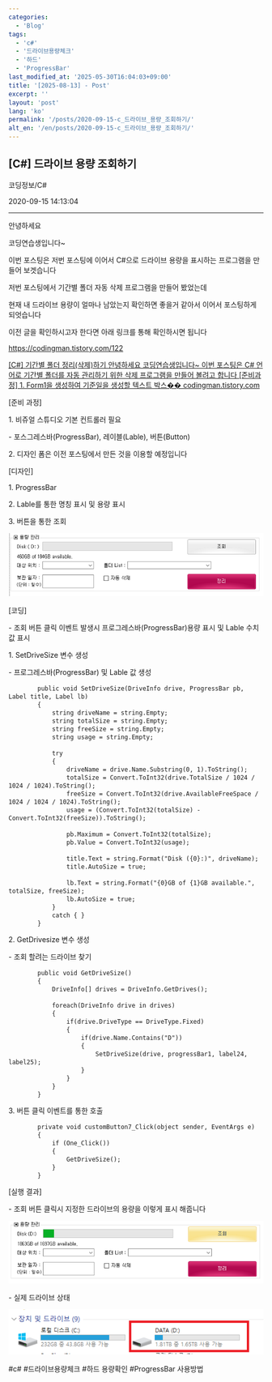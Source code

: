 ```yaml
---
categories:
  - 'Blog'
tags:
  - 'c#'
  - '드라이브용량체크'
  - '하드'
  - 'ProgressBar'
last_modified_at: '2025-05-30T16:04:03+09:00'
title: '[2025-08-13] - Post'
excerpt: ''
layout: 'post'
lang: 'ko'
permalink: '/posts/2020-09-15-c_드라이브_용량_조회하기/'
alt_en: '/en/posts/2020-09-15-c_드라이브_용량_조회하기/'
---
```


## [C#] 드라이브 용량 조회하기

코딩정보/C#

2020-09-15 14:13:04

* * *

안녕하세요

코딩연습생입니다~

이번 포스팅은 저번 포스팅에 이어서 C#으로 드라이브 용량을 표시하는 프로그램을 만들어 보겟습니다

저번 포스팅에서 기간별 폴더 자동 삭제 프로그램을 만들어 봤었는데

현재 내 드라이브 용량이 얼마나 남았는지 확인하면 좋을거 같아서 이어서 포스팅하게 되엇습니다

이전 글을 확인하시고자 한다면 아래 링크를 통해 확인하시면 됩니다

<https://codingman.tistory.com/122>

[ [C#] 기간별 폴더 정리(삭제)하기 안녕하세요 코딩연습생입니다~ 이번 포스팅은 C# 언어로 기간별 폴더를 자동 관리하기 위한 삭제
프로그램을 만들어 볼려고 합니다 [준비과정] 1. Form1을 생성하여 기준일을 생성할 텍스트 박스��
codingman.tistory.com ](https://codingman.tistory.com/122)

[준비 과정]

1\. 비쥬얼 스튜디오 기본 컨트롤러 필요

\- 포스그레스바(ProgressBar), 레이블(Lable), 버튼(Button)

2\. 디자인 폼은 이전 포스팅에서 만든 것을 이용할 예정입니다

[디자인]

1\. ProgressBar

2\. Lable를 통한 명칭 표시 및 용량 표시

3\. 버튼을 통한 조회

![](/assets/images/c_드라이브_용량_조회하기/img.png)

[코딩]

\- 조회 버튼 클릭 이벤트 발생시 프로그레스바(ProgressBar)용량 표시 및 Lable 수치 값 표시

1\. SetDriveSize 변수 생성

\- 프로그레스바(ProgressBar) 및 Lable 값 생성

    
    
            public void SetDriveSize(DriveInfo drive, ProgressBar pb, Label title, Label lb)
            {
                string driveName = string.Empty;
                string totalSize = string.Empty;
                string freeSize = string.Empty;
                string usage = string.Empty;
    
                try
                {
                    driveName = drive.Name.Substring(0, 1).ToString();
                    totalSize = Convert.ToInt32(drive.TotalSize / 1024 / 1024 / 1024).ToString();
                    freeSize = Convert.ToInt32(drive.AvailableFreeSpace / 1024 / 1024 / 1024).ToString();
                    usage = (Convert.ToInt32(totalSize) - Convert.ToInt32(freeSize)).ToString();
    
                    pb.Maximum = Convert.ToInt32(totalSize);
                    pb.Value = Convert.ToInt32(usage);
    
                    title.Text = string.Format("Disk ({0}:)", driveName);
                    title.AutoSize = true;
    
                    lb.Text = string.Format("{0}GB of {1}GB available.", totalSize, freeSize);
                    lb.AutoSize = true;
                }
                catch { }
            }

2\. GetDrivesize 변수 생성

\- 조회 할려는 드라이브 찾기

    
    
            public void GetDriveSize()
            {
                DriveInfo[] drives = DriveInfo.GetDrives();
    
                foreach(DriveInfo drive in drives)
                {
                    if(drive.DriveType == DriveType.Fixed)
                    {
                        if(drive.Name.Contains("D"))
                        {
                            SetDriveSize(drive, progressBar1, label24, label25);
                        }
                    }
                }
            }

3\. 버튼 클릭 이벤트를 통한 호출

    
    
            private void customButton7_Click(object sender, EventArgs e)
            {
                if (One_Click())
                {
                    GetDriveSize();
                }
            }

[실행 결과]

\- 조회 버튼 클릭시 지정한 드라이브의 용량을 이렇게 표시 해줍니다

![](/assets/images/c_드라이브_용량_조회하기/img_1.png)

\- 실제 드라이브 상태

![](/assets/images/c_드라이브_용량_조회하기/img_2.png)

  

#c# #드라이브용량체크 #하드 용량확인 #ProgressBar 사용방법

